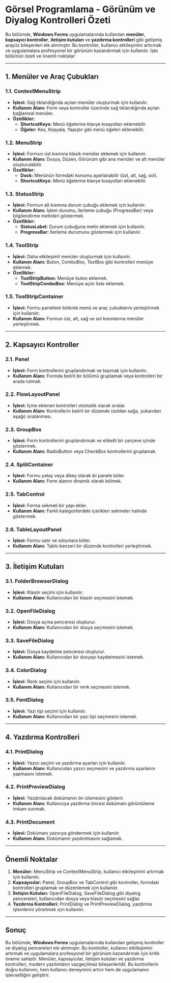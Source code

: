 # Görsel Programlama - Görünüm ve Diyalog Kontrolleri Özeti

Bu bölümde, **Windows Forms** uygulamalarında kullanılan **menüler**, **kapsayıcı kontroller**, **iletişim kutuları** ve **yazdırma kontrolleri** gibi gelişmiş arayüz bileşenleri ele alınmıştır. Bu kontroller, kullanıcı etkileşimini artırmak ve uygulamalara profesyonel bir görünüm kazandırmak için kullanılır. İşte bölümün özeti ve önemli noktalar:

---

## **1. Menüler ve Araç Çubukları**
### **1.1. ContextMenuStrip**
- **İşlevi:** Sağ tıklandığında açılan menüler oluşturmak için kullanılır.
- **Kullanım Alanı:** Form veya kontroller üzerinde sağ tıklandığında açılan bağlamsal menüler.
- **Özellikler:**
  - **ShortcutKeys:** Menü öğelerine klavye kısayolları eklenebilir.
  - **Öğeler:** Kes, Kopyala, Yapıştır gibi menü öğeleri eklenebilir.

### **1.2. MenuStrip**
- **İşlevi:** Formun üst kısmına klasik menüler eklemek için kullanılır.
- **Kullanım Alanı:** Dosya, Düzen, Görünüm gibi ana menüler ve alt menüler oluşturulabilir.
- **Özellikler:**
  - **Dock:** Menünün formdaki konumu ayarlanabilir (üst, alt, sağ, sol).
  - **ShortcutKeys:** Menü öğelerine klavye kısayolları eklenebilir.

### **1.3. StatusStrip**
- **İşlevi:** Formun alt kısmına durum çubuğu eklemek için kullanılır.
- **Kullanım Alanı:** İşlem durumu, ilerleme çubuğu (ProgressBar) veya bilgilendirme metinleri göstermek.
- **Özellikler:**
  - **StatusLabel:** Durum çubuğuna metin eklemek için kullanılır.
  - **ProgressBar:** İlerleme durumunu göstermek için kullanılır.

### **1.4. ToolStrip**
- **İşlevi:** Daha etkileşimli menüler oluşturmak için kullanılır.
- **Kullanım Alanı:** Buton, ComboBox, TextBox gibi kontrolleri menüye eklemek.
- **Özellikler:**
  - **ToolStripButton:** Menüye buton eklemek.
  - **ToolStripComboBox:** Menüye açılır liste eklemek.

### **1.5. ToolStripContainer**
- **İşlevi:** Formu panellere bölerek menü ve araç çubuklarını yerleştirmek için kullanılır.
- **Kullanım Alanı:** Formun üst, alt, sağ ve sol kısımlarına menüler yerleştirmek.

---

## **2. Kapsayıcı Kontroller**
### **2.1. Panel**
- **İşlevi:** Form kontrollerini gruplandırmak ve taşımak için kullanılır.
- **Kullanım Alanı:** Formda belirli bir bölümü gruplamak veya kontrolleri bir arada tutmak.

### **2.2. FlowLayoutPanel**
- **İşlevi:** İçine eklenen kontrolleri otomatik olarak sıralar.
- **Kullanım Alanı:** Kontrollerin belirli bir düzende (soldan sağa, yukarıdan aşağı) sıralanması.

### **2.3. GroupBox**
- **İşlevi:** Form kontrollerini gruplandırmak ve etiketli bir çerçeve içinde göstermek.
- **Kullanım Alanı:** RadioButton veya CheckBox kontrollerini gruplamak.

### **2.4. SplitContainer**
- **İşlevi:** Formu yatay veya dikey olarak iki panele böler.
- **Kullanım Alanı:** Form alanını dinamik olarak bölmek.

### **2.5. TabControl**
- **İşlevi:** Forma sekmeli bir yapı ekler.
- **Kullanım Alanı:** Farklı kategorilerdeki içerikleri sekmeler halinde göstermek.

### **2.6. TableLayoutPanel**
- **İşlevi:** Formu satır ve sütunlara böler.
- **Kullanım Alanı:** Tablo benzeri bir düzende kontrolleri yerleştirmek.

---

## **3. İletişim Kutuları**
### **3.1. FolderBrowserDialog**
- **İşlevi:** Klasör seçimi için kullanılır.
- **Kullanım Alanı:** Kullanıcıdan bir klasör seçmesini istemek.

### **3.2. OpenFileDialog**
- **İşlevi:** Dosya açma penceresi oluşturur.
- **Kullanım Alanı:** Kullanıcıdan bir dosya seçmesini istemek.

### **3.3. SaveFileDialog**
- **İşlevi:** Dosya kaydetme penceresi oluşturur.
- **Kullanım Alanı:** Kullanıcıdan bir dosyayı kaydetmesini istemek.

### **3.4. ColorDialog**
- **İşlevi:** Renk seçimi için kullanılır.
- **Kullanım Alanı:** Kullanıcıdan bir renk seçmesini istemek.

### **3.5. FontDialog**
- **İşlevi:** Yazı tipi seçimi için kullanılır.
- **Kullanım Alanı:** Kullanıcıdan bir yazı tipi seçmesini istemek.

---

## **4. Yazdırma Kontrolleri**
### **4.1. PrintDialog**
- **İşlevi:** Yazıcı seçimi ve yazdırma ayarları için kullanılır.
- **Kullanım Alanı:** Kullanıcıdan yazıcı seçmesini ve yazdırma ayarlarını yapmasını istemek.

### **4.2. PrintPreviewDialog**
- **İşlevi:** Yazdırılacak dokümanın ön izlemesini gösterir.
- **Kullanım Alanı:** Kullanıcıya yazdırma öncesi dokümanı görüntüleme imkanı sunmak.

### **4.3. PrintDocument**
- **İşlevi:** Dokümanı yazıcıya göndermek için kullanılır.
- **Kullanım Alanı:** Dokümanın yazdırılmasını sağlamak.

---

## **Önemli Noktalar**
1. **Menüler:** MenuStrip ve ContextMenuStrip, kullanıcı etkileşimini artırmak için kullanılır.
2. **Kapsayıcılar:** Panel, GroupBox ve TabControl gibi kontroller, formdaki kontrolleri gruplamak ve düzenlemek için kullanılır.
3. **İletişim Kutuları:** OpenFileDialog, SaveFileDialog gibi diyalog pencereleri, kullanıcıdan dosya veya klasör seçmesini sağlar.
4. **Yazdırma Kontrolleri:** PrintDialog ve PrintPreviewDialog, yazdırma işlemlerini yönetmek için kullanılır.

---

## **Sonuç**
Bu bölümde, **Windows Forms** uygulamalarında kullanılan gelişmiş kontroller ve diyalog pencereleri ele alınmıştır. Bu kontroller, kullanıcı etkileşimini artırmak ve uygulamalara profesyonel bir görünüm kazandırmak için kritik öneme sahiptir. Menüler, kapsayıcılar, iletişim kutuları ve yazdırma kontrolleri, modern yazılımların vazgeçilmez bileşenleridir. Bu kontrollerin doğru kullanımı, hem kullanıcı deneyimini artırır hem de uygulamanın işlevselliğini geliştirir.